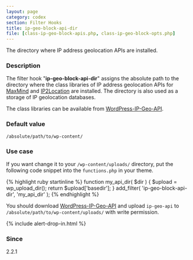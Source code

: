```yaml
---
layout: page
category: codex
section: Filter Hooks
title: ip-geo-block-api-dir
file: [class-ip-geo-block-apis.php, class-ip-geo-block-opts.php]
---
```


The directory where IP address geolocation APIs are installed.

<!--more-->

### Description ###

The filter hook "**ip-geo-block-api-dir**" assigns the absolute path to the 
directory where the class libraries of IP address geolocation APIs for 
  [MaxMind][MaxMind] and 
  [IP2Location][IP2Location]
are installed.
The directory is also used as a storage of IP geolocation databases.

The class libraries can be available from [WordPress-IP-Geo-API][IP-Geo-API].

### Default value ###

`/absolute/path/to/wp-content/`

### Use case ###

If you want change it to your `/wp-content/uploads/` directory, put the 
following code snippet into the `functions.php` in your theme.

{% highlight ruby startinline %}
function my_api_dir( $dir ) {
    $upload = wp_upload_dir();
    return $upload['basedir'];
}
add_filter( 'ip-geo-block-api-dir', 'my_api_dir' );
{% endhighlight %}

You should download [WordPress-IP-Geo-API][IP-Geo-API] and upload `ip-geo-api` 
to `/absolute/path/to/wp-content/uploads/` with write permission.

{% include alert-drop-in.html %}

### Since ###
2.2.1

[IP-Geo-Block]: https://wordpress.org/plugins/ip-geo-block/ "WordPress › IP Geo Block « WordPress Plugins"
[IP-Geo-API]:   https://github.com/tokkonopapa/WordPress-IP-Geo-API "tokkonopapa/WordPress-IP-Geo-API - GitHub"
[MaxMind]:      https://www.maxmind.com/ "IP Geolocation and Online Fraud Prevention | MaxMind"
[IP2Location]:  http://www.ip2location.com/ "IP Address Geolocation to Identify Website Visitor's Geographical Location"
